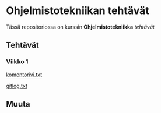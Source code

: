 # Ohjelmistotekniikan tehtävät

Tässä repositoriossa on kurssin **Ohjelmistotekniikka** *tehtävät*

## Tehtävät

### Viikko 1
[komentorivi.txt](https://github.com/JonathanHeyno/ot-harjoitustyo/blob/master/laskarit/viikko1/komentorivi.txt)

[gitlog.txt](https://github.com/JonathanHeyno/ot-harjoitustyo/blob/master/laskarit/viikko1/gitlog.txt)

## Muuta
